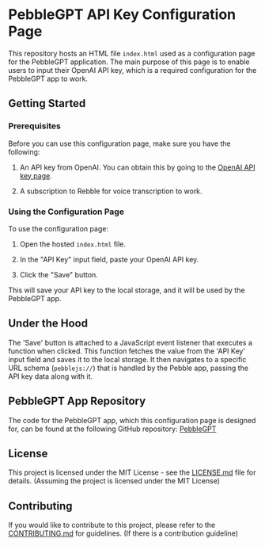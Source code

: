 # PebbleGPT API Key Configuration Page

This repository hosts an HTML file `index.html` used as a configuration page for the PebbleGPT application. The main purpose of this page is to enable users to input their OpenAI API key, which is a required configuration for the PebbleGPT app to work. 

## Getting Started

### Prerequisites

Before you can use this configuration page, make sure you have the following:

1. An API key from OpenAI. You can obtain this by going to the [OpenAI API key page](https://platform.openai.com/account/api-keys).

2. A subscription to Rebble for voice transcription to work.

### Using the Configuration Page

To use the configuration page:

1. Open the hosted `index.html` file.

2. In the "API Key" input field, paste your OpenAI API key.

3. Click the "Save" button.

This will save your API key to the local storage, and it will be used by the PebbleGPT app. 

## Under the Hood

The 'Save' button is attached to a JavaScript event listener that executes a function when clicked. This function fetches the value from the 'API Key' input field and saves it to the local storage. It then navigates to a specific URL schema (`pebblejs://`) that is handled by the Pebble app, passing the API key data along with it.

## PebbleGPT App Repository

The code for the PebbleGPT app, which this configuration page is designed for, can be found at the following GitHub repository: [PebbleGPT](https://github.com/huntboom/PebbleGPT)

## License

This project is licensed under the MIT License - see the [LICENSE.md](LICENSE.md) file for details. (Assuming the project is licensed under the MIT License)

## Contributing

If you would like to contribute to this project, please refer to the [CONTRIBUTING.md](CONTRIBUTING.md) for guidelines. (If there is a contribution guideline)
